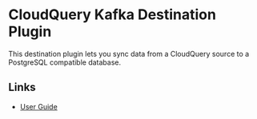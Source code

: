 # CloudQuery Kafka Destination Plugin

This destination plugin lets you sync data from a CloudQuery source to a PostgreSQL compatible database.

## Links

- [User Guide](https://cloudquery.io/docs/plugins/destinations/kafka/overview)